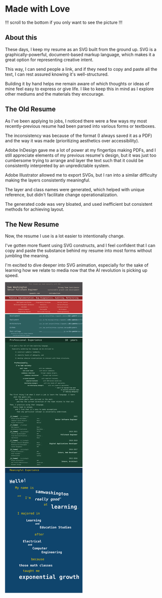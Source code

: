 # Made with Love

!!! scroll to the bottom if you only want to see the picture !!!

## About this

These days, I keep my resume as an SVG built from the ground up.
SVG is a graphically-powerful, document-based markup language,
which makes it a great option for representing creative intent.

This way, I can send people a link, and if they need to copy and paste all the text,
I can rest assured knowing it's well-structured.

Building it by hand helps me remain aware of which thoughts or ideas
of mine feel easy to express or give life. I like to keep this in mind
as I explore other mediums and the materials they encourage.

## The Old Resume

As I've been applying to jobs, 
I noticed there were a few ways my 
most recently-previous resume had been parsed 
into various forms or textboxes.

The inconsistency was because of the format (I always saved it as a PDF)
and the way it was made (prioritizing aesthetics over accessibility).

Adobe InDesign gave me a lot of power at my fingertips making PDFs,
and I still appreciate elements of my previous resume's design,
but it was just too cumbersome trying to arrange and layer the text
such that it could be consistently interpreted by an unpredictable system.

Adobe Illustrator allowed me to export SVGs,
but I ran into a similar difficulty making the layers 
consistently meaningful. 

The layer and class names were 
generated, which helped with unique reference, but didn't facilitate 
change operationalization. 

The generated code was very bloated,
and used inefficient but consistent methods for achieving layout.

## The New Resume

Now, the resume I use is a lot easier to intentionally change.

I've gotten more fluent using SVG constructs, and I feel confident that I can copy and 
paste the substance behind my resume into most forms without jumbling the meaning.

I'm excited to dive deeper into SVG animation, especially for the sake of 
learning how we relate to media now that the AI revolution 
is picking up speed.

![My resume](https://github.com/spwashi/resume/blob/main/resume.svg?raw=true)

